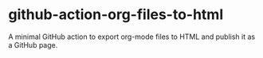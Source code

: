 # github-action-org-files-to-html
A minimal GitHub action to export org-mode files to HTML and publish it as a GitHub page.
